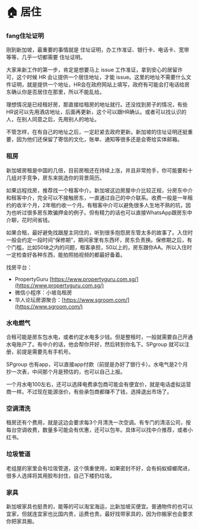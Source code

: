 # 🏠 居住

### fang住址证明

刚到新加坡，最重要的事情就是 住址证明，办工作准证、银行卡、电话卡、宽带等等，几乎一切都需要 住址证明。

大家来新工作的第一步，肯定是想要马上 issue 工作准证，拿到安心的居留许可，这个时候 HR 会让提供一个居住地址，才能 issue。这里的地址不需要什么文件证明，就是提供一个地址，HR会在政府网站上填写，政府有可能会打电话给房东确认你是否居住在那里，所以不能乱给。

理想情况是已经租好房，那直接给租房的地址就行。还没找到房子的情况，有些HR说可以先用酒店地址，后面再更新，这个可以跟HR确认。或者可以找认识的人，在别人同意之后，先用别人的地址。

不管怎样，在有自己的地址之后，一定赶紧去政府更新。新加坡的住址证明还挺重要，因为他们还保留了寄信的文化，账单、通知等很多还是会寄给实体邮箱。

### 租房

新加坡房租是中国的几倍，目前房租还在持续上涨，并且非常抢手，你可能要和十几组对手竞争，房东来挑选你的背景简历。

如果远程找房，推荐找一个租客中介。新加坡这边房屋中介比较正规，分房东中介和租客中介，完全可以不接触房东，一直通过自己的中介联系。收费一般是一年租约的收半个月，2年租约收一个月。有租客中介可以避免很多人生地不熟的坑，因为也听过很多房东欺骗押金的例子。但有精力的话也可以直接WhatsApp跟房东中介聊，花时间省钱。

如果合租，最好避免找跟屋主同住的，听到很多抱怨房东管太多的故事了。入住时一般会约定一段时间“保修期”，期间家里有东西坏，房东负责换。保修期之后，有个门槛，比如50块之内的问题，租客承担，50以上的，房东跟你AA。所以入住时一定检查好各种东西，能拍照拍视频的都最好备着。

找房平台：

* PropertyGuru [https://www.propertyguru.com.sg/](https://www.propertyguru.com.sg/)
* 微信小程序：小坡岛租房
* 华人论坛房源聚合：[https://www.sgroom.com/](https://www.sgroom.com/)

### 水电燃气

合租可能是房东包水电，或者约定水电多少钱。但是整租时，一般就需要自己开通水电账户了。有中介的话，他会帮你开好，然后转到你名下。SPgroup 就可以注册，前提是需要先有手机号。

SPgroup 也有app，可以直接app付款（前提是办好了银行卡）。水电气是2个月抄一次表，中间那个月是预估的，也可以自己上报。

一个月水电100左右，还可以选择电费承包商可能会有便宜价，就是电话虚拟运营商一样。不过现在能源涨价，有些承包商都赚不了钱，选择退出市场了。

### 空调清洗

租房还有个费用，就是这边会要求每3个月清洗一次空调。有专门的清洁公司，按每台空调收费，数量多可能会有优惠，还可以包年。具体可以找中介推荐，或者小红书。

### 垃圾管道

老组屋的家里会有垃圾管道，这个慎重使用，如果密封不好，会有蚂蚁蟑螂爬进，很多人选择将其用胶布封住，自己下楼扔垃圾。

### 家具

新加坡家具也挺贵的，能等的可以淘宝海运，比新加坡买便宜。普通物件的也可以宜家，但就连宜家也比国内贵，运费也贵。最好找带家具的，因为你搬家也会要求你把家具搬。
